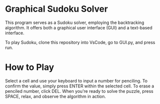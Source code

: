 # Graphical Sudoku Solver

This program serves as a Sudoku solver, employing the backtracking algorithm. It offers both a graphical user interface (GUI) and a text-based interface.

To play Sudoku, clone this repository into VsCode, go to GUI.py, and press run.

# How to Play
Select a cell and use your keyboard to input a number for penciling. 
To confirm the value, simply press ENTER within the selected cell. 
To erase a penciled number, click DEL. 
When you're ready to solve the puzzle, press SPACE, relax, and observe the algorithm in action.
